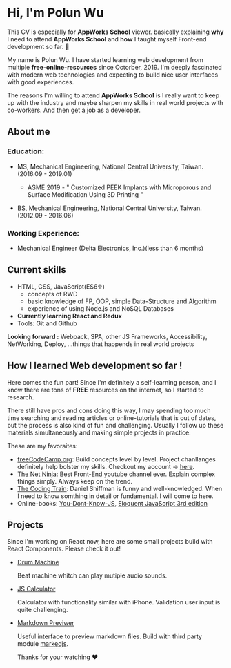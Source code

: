 # Hi, I'm Polun Wu
This CV is especially for **AppWorks School** viewer. basically explaining **why** I need to attend **AppWorks School** and **how** I taught myself Front-end development so far. 🚀

My name is Polun Wu. I have started learning web development from multiple **free-online-resources** since Octorber, 2019. I'm deeply fascinated with modern web technologies and expecting to build nice user interfaces with good experiences.

The reasons I'm willing to attend **AppWorks School** is I really want to keep up with the industry and maybe sharpen my skills in real world projects with co-workers. And then get a job as a developer.


## About me
### Education: 
- MS, Mechanical Engineering, National Central University, Taiwan. (2016.09 - 2019.01)
  - ASME 2019 - " Customized PEEK Implants with Microporous and Surface Modification Using 3D Printing "
  
- BS, Mechanical Engineering, National Central University, Taiwan. (2012.09 - 2016.06)

### Working Experience:
- Mechanical Engineer (Delta Electronics, Inc.)(less than 6 months)


## Current skills
- HTML, CSS, JavaScript(ES6↑)
  - concepts of RWD
  - basic knowledge of FP, OOP, simple Data-Structure and Algorithm
  - experience of using Node.js and NoSQL Databases
- **Currently learning React and Redux**
- Tools: Git and Github


**Looking forward :** Webpack, SPA, other JS Frameworks, Accessibility, NetWorking, Deploy, ...things that happends in real world projects


## How I learned Web development so far !
Here comes the fun part! Since I'm definitely a self-learning person, and I know there are tons of **FREE** resources on the internet, so I started to research. 

There still have pros and cons doing this way, I may spending too much time searching and reading articles or online-tutorials that is out of dates, but the process is also kind of fun and challenging. Usually I follow up these materials simultaneously and making simple projects in practice.


These are my favoraites:
- [freeCodeCamp.org](https://www.freecodecamp.org/): Build concepts level by level. Project chanllanges definitely help bolster my skills. Checkout my account → [here](https://www.freecodecamp.org/polun).
- [The Net Ninja](https://www.youtube.com/channel/UCW5YeuERMmlnqo4oq8vwUpg/playlists): 
  Best Front-End youtube channel ever. Explain complex things simply. Always keep on the trend.
- [The Coding Train](https://www.youtube.com/channel/UCvjgXvBlbQiydffZU7m1_aw): 
  Daniel Shiffman is funny and well-knowledged. When I need to know somthing in detail or fundamental. I will come to here. 
- Online-books: [You-Dont-Know-JS](https://github.com/getify/You-Dont-Know-JS),  [Eloquent JavaScript 3rd edition](https://wizardforcel.gitbooks.io/eloquent-js-3e/content/)


## Projects
Since I'm working on React now, here are some small projects build with React Components. Please check it out!
- [Drum Machine](https://polunwu.github.io/drum-machine)

  Beat machine whitch can play mutiple audio sounds.
- [JS Calculator](https://codepen.io/Polunwu/full/jOEvLOo)

  Calculator with functionality similar with iPhone. Validation user input is quite challenging. 
- [Markdown Previwer](https://codepen.io/Polunwu/full/wvBXOoE)

  Useful interface to preview markdown files. Build with third party module [markedjs](https://github.com/markedjs/marked).
  
  
  
  
  Thanks for your watching ❤️
